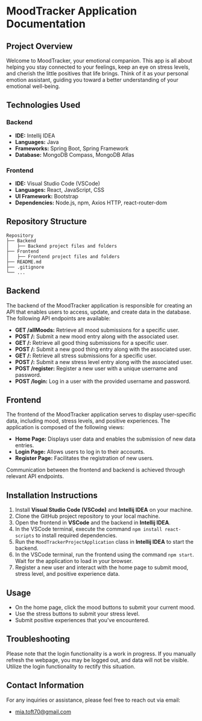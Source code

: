 # MoodTracker Application Documentation

## Project Overview

Welcome to MoodTracker, your emotional companion. This app is all about helping you stay connected to your feelings, keep an eye on stress levels, and cherish the little positives that life brings. Think of it as your personal emotion assistant, guiding you toward a better understanding of your emotional well-being.

## Technologies Used

### Backend

- **IDE:** Intellij IDEA
- **Languages:** Java
- **Frameworks:** Spring Boot, Spring Framework
- **Database:** MongoDB Compass, MongoDB Atlas

### Frontend

- **IDE:** Visual Studio Code (VSCode)
- **Languages:** React, JavaScript, CSS
- **UI Framework:** Bootstrap
- **Dependencies:** Node.js, npm, Axios HTTP, react-router-dom

## Repository Structure

```
Repository
├── Backend
│   ├── Backend project files and folders
├── Frontend
│   ├── Frontend project files and folders
├── README.md
├── .gitignore
└── ...
```

## Backend

The backend of the MoodTracker application is responsible for creating an API that enables users to access, update, and create data in the database. The following API endpoints are available:

- **GET /allMoods:** Retrieve all mood submissions for a specific user.
- **POST /:** Submit a new mood entry along with the associated user.
- **GET /:** Retrieve all good thing submissions for a specific user.
- **POST /:** Submit a new good thing entry along with the associated user.
- **GET /:** Retrieve all stress submissions for a specific user.
- **POST /:** Submit a new stress level entry along with the associated user.
- **POST /register:** Register a new user with a unique username and password.
- **POST /login:** Log in a user with the provided username and password.

## Frontend

The frontend of the MoodTracker application serves to display user-specific data, including mood, stress levels, and positive experiences. The application is composed of the following views:

- **Home Page:** Displays user data and enables the submission of new data entries.
- **Login Page:** Allows users to log in to their accounts.
- **Register Page:** Facilitates the registration of new users.

Communication between the frontend and backend is achieved through relevant API endpoints.

## Installation Instructions

1. Install **Visual Studio Code (VSCode)** and **Intellij IDEA** on your machine.
2. Clone the GitHub project repository to your local machine.
3. Open the frontend in **VSCode** and the backend in **Intellij IDEA**.
4. In the VSCode terminal, execute the command `npm install react-scripts` to install required dependencies.
5. Run the `MoodTrackerProjectApplication` class in **Intellij IDEA** to start the backend.
6. In the VSCode terminal, run the frontend using the command `npm start`. Wait for the application to load in your browser.
7. Register a new user and interact with the home page to submit mood, stress level, and positive experience data.

## Usage

- On the home page, click the mood buttons to submit your current mood.
- Use the stress buttons to submit your stress level.
- Submit positive experiences that you've encountered.

## Troubleshooting

Please note that the login functionality is a work in progress. If you manually refresh the webpage, you may be logged out, and data will not be visible. Utilize the login functionality to rectify this situation.

## Contact Information

For any inquiries or assistance, please feel free to reach out via email:

- mia.toft70@gmail.com
